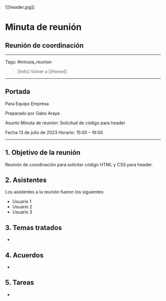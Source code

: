 
![[header.jpg]]
# Minuta de reunión  
## Reunión de coordinación

---
Tags: #minuta_reunion 

> [!info] Volver a [[Home]] 

---

## Portada

Para
	Equipo Empresa

Preparado por
	Gabo Araya

Asunto
	Minuta de reunión: Solicitud de código para header

Fecha
	13 de julio de 2023
	Horario: 15:00 – 16:00 

---

## 1. Objetivo de la reunión 

Reunión de coordinación para solicitar código HTML y CSS para header.

## 2. Asistentes 

Los asistentes a la reunión fueron los siguientes:
- Usuario 1
- Usuario 2
- Usuario 3

## 3. Temas tratados  

- 

## 4. Acuerdos  

- 

## 5. Tareas  

- 



